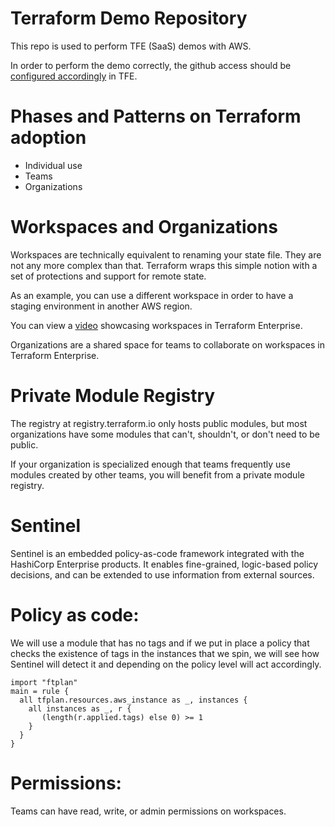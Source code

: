 # Terraform Demo Repository

This repo is used to perform TFE (SaaS) demos with AWS.

In order to perform the demo correctly, the github access should be [configured accordingly](https://www.terraform.io/docs/enterprise/vcs/github.html) in TFE.

# Phases and Patterns on Terraform adoption

 - Individual use
 - Teams
 - Organizations

# Workspaces and Organizations

Workspaces are technically equivalent to renaming your state file. They are not any more complex than that.
Terraform wraps this simple notion with a set of protections and support for remote state.

As an example, you can use a different workspace in order to have a staging environment in another AWS region.

You can view a [video](https://www.youtube.com/watch?v=atBRAG_3yNQ) showcasing workspaces in Terraform Enterprise.

Organizations are a shared space for teams to collaborate on workspaces in Terraform Enterprise.

# Private Module Registry

The registry at registry.terraform.io only hosts public modules, but most organizations have some modules that can't, shouldn't, or don't need to be public.

If your organization is specialized enough that teams frequently use modules created by other teams, you will benefit from a private module registry.

# Sentinel

Sentinel is an embedded policy-as-code framework integrated with the HashiCorp Enterprise products. It enables fine-grained, logic-based policy decisions, and can be extended to use information from external sources.

# Policy as code:

We will use a module that has no tags and if we put in place a policy that checks the existence of tags in the instances that we spin, we will see how Sentinel will detect it and depending on the policy level will act accordingly.

```
import "ftplan"
main = rule {
  all tfplan.resources.aws_instance as _, instances {
    all instances as _, r {
       (length(r.applied.tags) else 0) >= 1
    }
  }
}
```
# Permissions:

Teams can have read, write, or admin permissions on workspaces.

